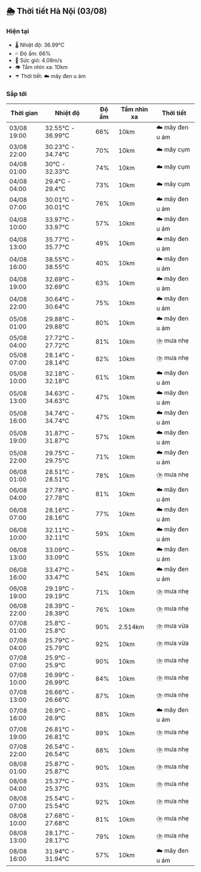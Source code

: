 ## 🌦️ Thời tiết Hà Nội (03/08)

### Hiện tại

- 🌡️ Nhiệt độ: 36.99℃
- 💦 Độ ẩm: 66%
- 💨 Sức gió: 4.08m/s
- 👁️ Tầm nhìn xa: 10km
- ☂️ Thời tiết: ☁️ mây đen u ám

### Sắp tới

| Thời gian | Nhiệt độ | Độ ẩm | Tầm nhìn xa | Thời tiết |
| --- | --- | --- | --- | --- |
| 03/08 19:00 | 32.55℃ - 36.99℃ | 66% | 10km | ☁️ mây đen u ám |
| 03/08 22:00 | 30.23℃ - 34.74℃ | 70% | 10km | ☁️ mây cụm |
| 04/08 01:00 | 30℃ - 32.33℃ | 74% | 10km | ☁️ mây cụm |
| 04/08 04:00 | 29.4℃ - 29.4℃ | 73% | 10km | ☁️ mây cụm |
| 04/08 07:00 | 30.01℃ - 30.01℃ | 76% | 10km | ☁️ mây đen u ám |
| 04/08 10:00 | 33.97℃ - 33.97℃ | 57% | 10km | ☁️ mây đen u ám |
| 04/08 13:00 | 35.77℃ - 35.77℃ | 49% | 10km | ☁️ mây đen u ám |
| 04/08 16:00 | 38.55℃ - 38.55℃ | 40% | 10km | ☁️ mây đen u ám |
| 04/08 19:00 | 32.69℃ - 32.69℃ | 63% | 10km | ☁️ mây đen u ám |
| 04/08 22:00 | 30.64℃ - 30.64℃ | 75% | 10km | ☁️ mây đen u ám |
| 05/08 01:00 | 29.88℃ - 29.88℃ | 80% | 10km | ☁️ mây đen u ám |
| 05/08 04:00 | 27.72℃ - 27.72℃ | 81% | 10km | ⛈️ mưa nhẹ |
| 05/08 07:00 | 28.14℃ - 28.14℃ | 82% | 10km | ⛈️ mưa nhẹ |
| 05/08 10:00 | 32.18℃ - 32.18℃ | 61% | 10km | ☁️ mây đen u ám |
| 05/08 13:00 | 34.63℃ - 34.63℃ | 47% | 10km | ☁️ mây đen u ám |
| 05/08 16:00 | 34.74℃ - 34.74℃ | 47% | 10km | ☁️ mây đen u ám |
| 05/08 19:00 | 31.87℃ - 31.87℃ | 57% | 10km | ☁️ mây đen u ám |
| 05/08 22:00 | 29.75℃ - 29.75℃ | 71% | 10km | ☁️ mây đen u ám |
| 06/08 01:00 | 28.51℃ - 28.51℃ | 78% | 10km | ⛈️ mưa nhẹ |
| 06/08 04:00 | 27.78℃ - 27.78℃ | 81% | 10km | ☁️ mây đen u ám |
| 06/08 07:00 | 28.16℃ - 28.16℃ | 77% | 10km | ☁️ mây đen u ám |
| 06/08 10:00 | 32.11℃ - 32.11℃ | 59% | 10km | ☁️ mây đen u ám |
| 06/08 13:00 | 33.09℃ - 33.09℃ | 55% | 10km | ☁️ mây đen u ám |
| 06/08 16:00 | 33.47℃ - 33.47℃ | 54% | 10km | ☁️ mây đen u ám |
| 06/08 19:00 | 29.19℃ - 29.19℃ | 71% | 10km | ⛈️ mưa nhẹ |
| 06/08 22:00 | 28.39℃ - 28.39℃ | 76% | 10km | ⛈️ mưa nhẹ |
| 07/08 01:00 | 25.8℃ - 25.8℃ | 90% | 2.514km | ⛈️ mưa vừa |
| 07/08 04:00 | 25.79℃ - 25.79℃ | 92% | 10km | ⛈️ mưa vừa |
| 07/08 07:00 | 25.9℃ - 25.9℃ | 90% | 10km | ⛈️ mưa nhẹ |
| 07/08 10:00 | 26.99℃ - 26.99℃ | 84% | 10km | ⛈️ mưa nhẹ |
| 07/08 13:00 | 26.66℃ - 26.66℃ | 87% | 10km | ⛈️ mưa nhẹ |
| 07/08 16:00 | 26.9℃ - 26.9℃ | 88% | 10km | ☁️ mây đen u ám |
| 07/08 19:00 | 26.81℃ - 26.81℃ | 89% | 10km | ⛈️ mưa nhẹ |
| 07/08 22:00 | 26.54℃ - 26.54℃ | 88% | 10km | ⛈️ mưa nhẹ |
| 08/08 01:00 | 25.87℃ - 25.87℃ | 90% | 10km | ⛈️ mưa nhẹ |
| 08/08 04:00 | 25.37℃ - 25.37℃ | 93% | 10km | ⛈️ mưa nhẹ |
| 08/08 07:00 | 25.54℃ - 25.54℃ | 92% | 10km | ⛈️ mưa nhẹ |
| 08/08 10:00 | 27.68℃ - 27.68℃ | 81% | 10km | ⛈️ mưa nhẹ |
| 08/08 13:00 | 28.17℃ - 28.17℃ | 79% | 10km | ⛈️ mưa nhẹ |
| 08/08 16:00 | 31.94℃ - 31.94℃ | 57% | 10km | ☁️ mây đen u ám |
